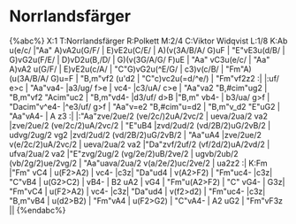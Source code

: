 # Norrlandsfärger

{%abc%}
X:1
T:Norrlandsfärger
R:Polkett
M:2/4
C:Viktor Widqvist
L:1/8
K:Ab
u(e/c/ |"Aa" A)vA2u(G/F/ | E)vE2u(C/E/ | A)(v(3A/B/A/ G)uF | "E"vE3u(d/B/ | G)vG2u(F/E/ | D)vD2u(B,/D/ | G)(v(3G/A/G/ F)uE |
"Aa" vC3u(e/c/ | "Aa" A)vA2 u(G/F/ | E)vE2u(c/A/ | "C"G)vG2u(^E/G/ | c3)v(c/B/ | "Fm"A)(u(3A/B/A/ G)u=F | "B,m"vf2 (u'd2 | "C"c)vc2u(=d/^e/) | "Fm"vf2z2 :|
|:uf/ e>c | "Aa"va4- |a3/ug/ f>e | vc4- |c3/uA/ c>e | "Aa"va2 "B,#cim"ug2 | "B,m"vf2 "Acim"uc2 | "B,m"vd4- |d3/uf/ d>B |"B,m" vb4- | b3/ua/ g>f | 
"Dacim"v^e4- |^e3/uf/ g>f | "Aa"v=e2 "B,#cim"u=d2 | "B,m"v_d2 "E"uG2 | "Aa"vA4- | A z3 :| 
|:"Aa"zve/2ue/2 (ve/2c/)2uA/2vc/2 | ueva/2ua/2 va2 |zve/2ue/2 (ve/2c/2)uA/2vc/2 | "E"uB4 |zvd/2ud/2 (vd/2B/2)uG/2vB/2 |
udvg/2ug/2 vg2 |zvd/2ud/2 (vd/2B/2)uG/2vB/2 | "Aa"uA4 |zve/2ue/2 v(e/2c/2)uA/2vc/2 |
ueva/2ua/2 va2 |"Da"zvf/2uf/2 (vf/2d/2)uA/2vd/2 | ufva/2ua/2 va2 |"E"zvg/2ug/2 (vg/2e/2)uB/2ve/2 |
ugvb/2ub/2 (vb/2g/2)ue/2vg/2 | "Aa"uava/2ua/2 v(a/2e/2)uc/2ve/2 | ua2z2 :|
K:Fm
|"Fm" vC4 | u(F2>A2) | vc4- |c3z| "Da"ud4 | v(A2>F2) | "Fm"uc4- |c3z| "C"vB4 | u(G2>C2) | vB4- | B2 uA2 | vG4 | "Fm"u(A2>F2) | "C" vG4- | G3z|
"Fm"vC4 | u(F2>A2) | vc4- |c3z| "Da"ud4 | v(f2>d2) | "Fm"uc4- |c3z|  "B,m"vB4 | u(d2>B2) | "Fm"vA4 | u(F2>G2) | "C"vA4- | A2 uG2 | "Fm"vF3z ||
{%endabc%}

